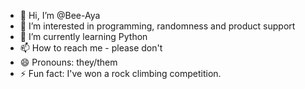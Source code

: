 - 👋 Hi, I’m @Bee-Aya
- 👀 I’m interested in programming, randomness and product support
- 🌱 I’m currently learning Python
- 📫 How to reach me - please don't
- 😄 Pronouns: they/them
- ⚡ Fun fact: I've won a rock climbing competition.

<!---
Bee-Aya/Bee-Aya is a ✨ special ✨ repository because its `README.md` (this file) appears on your GitHub profile.
You can click the Preview link to take a look at your changes.
--->
